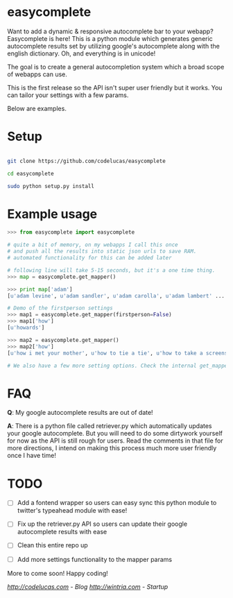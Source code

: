 easycomplete
============
Want to add a dynamic & responsive autocomplete bar
to your webapp? Easycomplete is here! This is a python module 
which generates generic autocomplete results set by utilizing 
google's autocomplete along with the english dictionary. Oh, and
everything is in unicode!

The goal is to create a general autocompletion system which a
broad scope of webapps can use.

This is the first release so the API isn't super user friendly
but it works. You can tailor your settings with a few params.

Below are examples. 

Setup
=====
```bash

git clone https://github.com/codelucas/easycomplete

cd easycomplete

sudo python setup.py install
```


Example usage
=============

```python
>>> from easycomplete import easycomplete

# quite a bit of memory, on my webapps I call this once
# and push all the results into static json urls to save RAM.
# automated functionality for this can be added later

# following line will take 5-15 seconds, but it's a one time thing.
>>> map = easycomplete.get_mapper()

>>> print map['adam']
[u'adam levine', u'adam sandler', u'adam carolla', u'adam lambert' ... ] # limited to 10 results

# Demo of the firstperson settings
>>> map1 = easycomplete.get_mapper(firstperson=False)
>>> map1['how']
[u'howards']

>>> map2 = easycomplete.get_mapper()
>>> map2['how']
[u'how i met your mother', u'how to tie a tie', u'how to take a screenshot on a mac', ...]

# We also have a few more setting options. Check the internal get_mapper()'s params!
```

FAQ
===
__Q__: My google autocomplete results are out of date!

__A__: There is a python file called retriever.py which automatically
   updates your google autocomplete. But you will need to do some
   dirtywork yourself for now as the API is still rough for users.
   Read the comments in that file for more directions, I intend on
   making this process much more user friendly once I have time!


TODO
====
- [ ] Add a fontend wrapper so users can easy sync this python
      module to twitter's typeahead module with ease!
- [ ] Fix up the retriever.py API so users can
      update their google autocomplete results with ease
- [ ] Clean this entire repo up
- [ ] Add more settings functionality to the mapper params


More to come soon! Happy coding!


*http://codelucas.com   - Blog*
*http://wintria.com - Startup*
